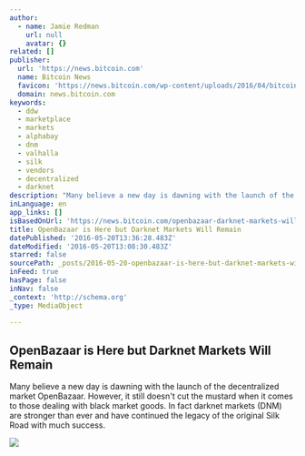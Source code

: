 ```yaml
---
author:
  - name: Jamie Redman
    url: null
    avatar: {}
related: []
publisher:
  url: 'https://news.bitcoin.com'
  name: Bitcoin News
  favicon: 'https://news.bitcoin.com/wp-content/uploads/2016/04/bitcoin_fav.png'
  domain: news.bitcoin.com
keywords:
  - ddw
  - marketplace
  - markets
  - alphabay
  - dnm
  - valhalla
  - silk
  - vendors
  - decentralized
  - darknet
description: "Many believe a new day is dawning with the launch of the decentralized market OpenBazaar. However, it still doesn't cut the mustard when it comes to those dealing with black market goods. In fact darknet markets (DNM) are stronger than ever and have continued the legacy of the original Silk Road with much success."
inLanguage: en
app_links: []
isBasedOnUrl: 'https://news.bitcoin.com/openbazaar-darknet-markets-will-remain/'
title: OpenBazaar is Here but Darknet Markets Will Remain
datePublished: '2016-05-20T13:36:28.483Z'
dateModified: '2016-05-20T13:08:30.483Z'
starred: false
sourcePath: _posts/2016-05-20-openbazaar-is-here-but-darknet-markets-will-remain.md
inFeed: true
hasPage: false
inNav: false
_context: 'http://schema.org'
_type: MediaObject

---
```

<article style=""><h1>OpenBazaar is Here but Darknet Markets Will Remain</h1><p>Many believe a new day is dawning with the launch of the decentralized market OpenBazaar. However, it still doesn't cut the mustard when it comes to those dealing with black market goods. In fact darknet markets (DNM) are stronger than ever and have continued the legacy of the original Silk Road with much success.</p><img src="https://news.bitcoin.com/wp-content/uploads/2016/05/image.adapt_.990.high_.silkroad_logo_110813.1384007130718.jpg" /></article>